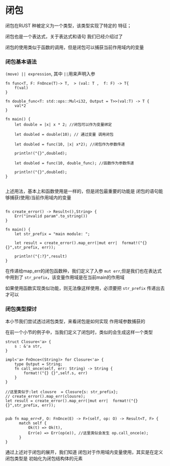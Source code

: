 # 闭包

闭包在RUST 种被定义为一个类型，该类型实现了特定的 特征；

闭包也是一个表达式，关于表达式和语句 我们已经介绍过了 

闭包的使用类似于函数的调用，但是闭包可以捕获当前作用域内的变量




### 闭包基本语法

`(move) || expression`, 其中 `||`用来声明入参 

```
fn func<T, F: FnOnce(T)-> T,  > (val: T ,  f: F) -> T{
	f(val)
}

fn double_func<T: std::ops::Mul<i32, Output = T>>(val:T) -> T {
	val*2
}

fn main() {
	let double = |x| x * 2; //闭包可以作为变量绑定 

	let doubled = double(10); // 通过变量 调用闭包 
	
	let doubled = func(10, |x| x*2); //闭包作为参数传递

    println!("{}",doubled);
	
	let doubled = func(10, double_func); //函数作为参数传递
	
	println!("{}",doubled);
}


```

上述用法，基本上和函数使用是一样的，但是闭包最重要的功能是 闭包的语句能够捕获(使用)当前作用域内的变量 

```

fn create_error() -> Result<(),String> {
	Err("invalid param".to_string())
}

fn main() {
	let str_prefix = "main module: ";
	
	let result = create_error().map_err(|mut err|  format!("{} {}",str_prefix, err));
	
	println!("{:?}",result)
}

```

在传递给map_err的闭包函数种，我们定义了入参 `mut err`,但是我们也在表达式中用到了 `str_prefix`，该变量作用域是在当前main的作用域

如果使用函数实现类似功能，则无法像这样使用，必须要把 `str_prefix` 传递出去才可以 


### 闭包类型探讨

本小节我们尝试透过闭包类型，来看闭包是如何实现 作用域参数捕获的 

在前一个小节的例子中，当我们定义了闭包时，类似的会生成这样一个类型

```
struct Closure<'a> {
    s : &'a str,
}

impl<'a> FnOnce<(String)> for Closure<'a> {
    type Output = String;
    fn call_once(self, err: String) -> String {
        format!("{} {}",self.s, err)
    }
}

//这里类似于:let clousre  = Closure{s: str_prefix}; 
// create_error().map_err(clousre);
let result = create_error().map_err(|mut err|  format!("{} {}",str_prefix, err)); 


pub fn map_err<F, O: FnOnce(E) -> F>(self, op: O) -> Result<T, F> {
      match self {
          Ok(t) => Ok(t),
          Err(e) => Err(op(e)), //这里类似会发生 op.call_once(e);
      }
}
```

通过上述对于闭包的展开，我们知道 闭包对于作用域内变量使用，其实是在定义闭包类型是 初始化为闭包结构体的元素

 


